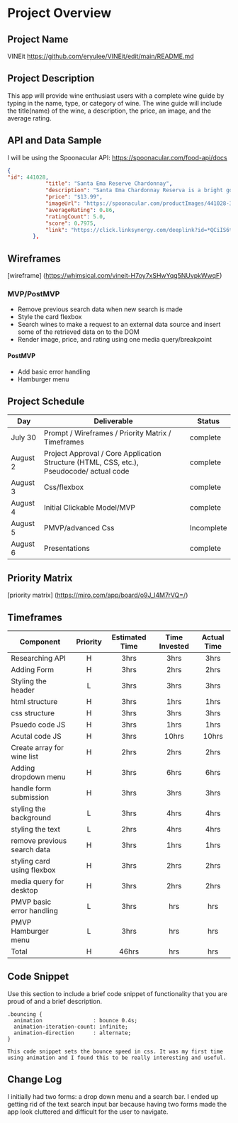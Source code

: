 # Project Overview

## Project Name
VINEit
https://github.com/eryulee/VINEit/edit/main/README.md

## Project Description

This app will provide wine enthusiast users with a complete wine guide by typing in the name, type, or category of wine. The wine guide will include the title(name) of the wine, a description, the price, an image, and the average rating.

## API and Data Sample
I will be using the Spoonacular API:
https://spoonacular.com/food-api/docs

```json
{
"id": 441028,
            "title": "Santa Ema Reserve Chardonnay",
            "description": "Santa Ema Chardonnay Reserva is a bright golden yellow colored wine that comes from the Leyda Valley. A bouquet of ripe tropical fruits emerges, such as bananas and passion fruit along with touches of honey and vanilla. In the mouth, it is a wine of good balance and pleasant acidity.Ideal to go with oily fish and sauces, seafood and grilled crab. Also ideal for white meat and mature cheeses.",
            "price": "$13.99",
            "imageUrl": "https://spoonacular.com/productImages/441028-312x231.jpg",
            "averageRating": 0.86,
            "ratingCount": 5.0,
            "score": 0.7975,
            "link": "https://click.linksynergy.com/deeplink?id=*QCiIS6t4gA&mid=2025&murl=https%3A%2F%2Fwww.wine.com%2Fproduct%2Fsanta-ema-reserve-chardonnay-2014%2F153496"
        },
```

## Wireframes

[wireframe] (https://whimsical.com/vineit-H7oy7xSHwYqg5NUvpkWwqF)



### MVP/PostMVP
- Remove previous search data when new search is made
- Style the card flexbox
- Search wines to make a request to an external data source and insert some of the retrieved data on to the DOM
- Render image, price, and rating using one media query/breakpoint


#### PostMVP  
- Add basic error handling
- Hamburger menu

## Project Schedule

|  Day | Deliverable | Status
|---|---| ---|
|July 30| Prompt / Wireframes / Priority Matrix / Timeframes |complete
|August 2| Project Approval / Core Application Structure (HTML, CSS, etc.), Pseudocode/ actual code | complete
|August 3| Css/flexbox | complete
|August 4| Initial Clickable Model/MVP  | complete
|August 5| PMVP/advanced Css | Incomplete
|August 6| Presentations | complete

## Priority Matrix

[priority matrix] (https://miro.com/app/board/o9J_l4M7rVQ=/)

## Timeframes
| Component | Priority | Estimated Time | Time Invested | Actual Time |
| --- | :---: |  :---: | :---: | :---: |
| Researching API | H | 3hrs| 3hrs | 3hrs |
| Adding Form | H | 3hrs | 2hrs | 2hrs |
| Styling the header | L | 3hrs | 3hrs | 3hrs |
| html structure | H | 3hrs| 1hrs | 1hrs |
| css structure | H | 3hrs | 3hrs | 3hrs |
| Psuedo code JS | H | 3hrs | 1hrs | 1hrs |
| Acutal code JS | H | 3hrs | 10hrs | 10hrs |
| Create array for wine list | H | 2hrs | 2hrs | 2hrs |
| Adding dropdown menu | H | 3hrs | 6hrs | 6hrs |
| handle form submission | H | 3hrs | 3hrs | 3hrs |
| styling the background | L | 3hrs | 4hrs | 4hrs |
| styling the text | L | 2hrs | 4hrs | 4hrs |
| remove previous search data | H | 3hrs | 1hrs | 1hrs |
| styling card using flexbox | H | 3hrs | 2hrs | 2hrs |
| media query for desktop | H | 3hrs | 2hrs | 2hrs |
| PMVP basic error handling | L | 3hrs | hrs | hrs |
| PMVP Hamburger menu | L | 3hrs | hrs | hrs |
| Total | H | 46hrs| hrs | hrs |




## Code Snippet

Use this section to include a brief code snippet of functionality that you are proud of and a brief description.  

```
.bouncing {
  animation                : bounce 0.4s;
  animation-iteration-count: infinite;
  animation-direction      : alternate;
}

This code snippet sets the bounce speed in css. It was my first time using animation and I found this to be really interesting and useful.
```

## Change Log
I initially had two forms: a drop down menu and a search bar. I ended up getting rid of the text search input bar because having two forms made the app look cluttered and difficult for the user to navigate.
